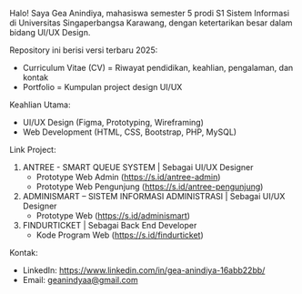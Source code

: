 Halo! Saya Gea Anindiya, mahasiswa semester 5 prodi S1 Sistem Informasi di Universitas Singaperbangsa Karawang, dengan ketertarikan besar dalam bidang UI/UX Design.

Repository ini berisi versi terbaru 2025:
- Curriculum Vitae (CV) = Riwayat pendidikan, keahlian, pengalaman, dan kontak
- Portfolio = Kumpulan project design UI/UX

Keahlian Utama:
- UI/UX Design (Figma, Prototyping, Wireframing)
- Web Development (HTML, CSS, Bootstrap, PHP, MySQL)

Link Project:
1. ANTREE - SMART QUEUE SYSTEM | Sebagai UI/UX Designer
   - Prototype Web Admin
     (https://s.id/antree-admin)
   - Prototype Web Pengunjung
     (https://s.id/antree-pengunjung)
2. ADMINISMART – SISTEM INFORMASI ADMINISTRASI | Sebagai UI/UX Designer
   - Prototype Web
     (https://s.id/adminismart)
3. FINDURTICKET | Sebagai Back End Developer
   - Kode Program Web
     (https://s.id/findurticket)

Kontak:
- LinkedIn: https://www.linkedin.com/in/gea-anindiya-16abb22bb/
- Email: geanindyaa@gmail.com
 
